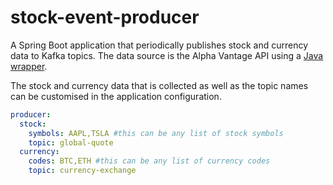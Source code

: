 # stock-event-producer
A Spring Boot application that periodically publishes stock and currency data to Kafka topics. The data source is
the Alpha Vantage API using a [Java wrapper](https://github.com/ashleyb24/jAlphaVantage).

The stock and currency data that is collected as well as the topic names can be customised in the application configuration.
```yaml
producer:
  stock:
    symbols: AAPL,TSLA #this can be any list of stock symbols
    topic: global-quote
  currency:
    codes: BTC,ETH #this can be any list of currency codes
    topic: currency-exchange
```